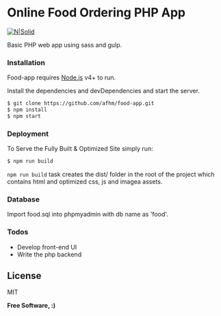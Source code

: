 # Online Food Ordering PHP App

[![N|Solid](https://viewen.com/wp-content/uploads/2018/02/php.gif)](http://php.net/)

Basic PHP web app using sass and gulp.

### Installation

Food-app requires [Node.js](https://nodejs.org/) v4+ to run.

Install the dependencies and devDependencies and start the server.

```sh
$ git clone https://github.com/afhm/food-app.git
$ npm install
$ npm start
```



### Deployment

To Serve the Fully Built & Optimized Site simply run:

```sh
$ npm run build 
```
```npm run build``` task creates the dist/ folder in the root of the project which contains html and optimized css, js and imagea assets.

### Database

Import food.sql into phpmyadmin with db name as 'food'.

### Todos

 - Develop front-end UI
 - Write the php backend

License
----

MIT


**Free Software, :)**
